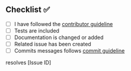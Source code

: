 <!-- Thanks so much for your PR, your contribution is appreciated! -->

## Checklist ✅

- [ ] I have followed the [contributor guideline](https://github.com/Sphinx-Society/kaizen-web-client/blob/master/CONTRIBUTING.md)
- [ ] Tests are included
- [ ] Documentation is changed or added
- [ ] Related issue has been created
- [ ] Commits messages follows [commit guideline](https://github.com/Sphinx-Society/kaizen-web-client/blob/master/CONTRIBUTING.md/#Commits)

resolves [Issue ID]

<!-- Replace [Issue ID] with the issue id -->